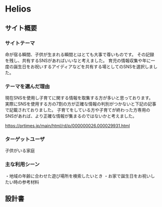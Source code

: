 # Helios

## サイト概要
### サイトテーマ
命が宿る瞬間、子供が生まれる瞬間とはとても大事で尊いものです。
その記録を残し、共有するSNSがあればいいなと考えました。
育児の情報収集や年に一度の誕生日をお祝いするアイディアなどを共有する場としてのSNSを選択しました。

### テーマを選んだ理由
現在SNSを使用し子育てに関する情報を取集する方が多いと思っております。
実際にSNSを使用する方の7割の方が正確な情報の判別がつかないと下記の記事で記載されておりました。
子育てをしている方や子育てが終わった方専用のSNSがあれば、より正確な情報が集まるのではないかと考えました。

https://prtimes.jp/main/html/rd/p/000000026.000029931.html


### ターゲットユーザ
子供がいる家庭

### 主な利用シーン
・地域の年齢に合わせた遊び場所を検索したいとき
・お家で誕生日をお祝いしたい時の参考材料

## 設計書